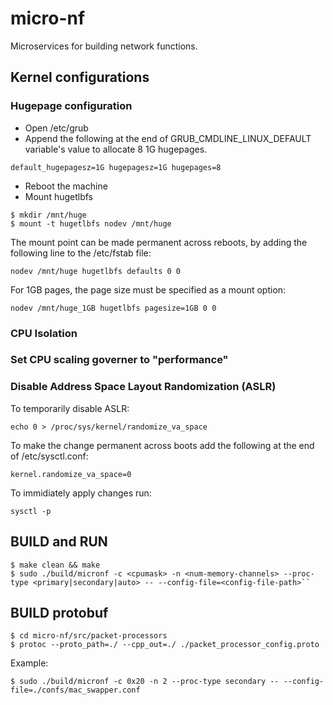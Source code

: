 # micro-nf
Microservices for building network functions.

## Kernel configurations

### Hugepage configuration

- Open /etc/grub
- Append the following at the end of GRUB_CMDLINE_LINUX_DEFAULT variable's value
  to allocate 8 1G hugepages.
```
default_hugepagesz=1G hugepagesz=1G hugepages=8
```
- Reboot the machine
- Mount hugetlbfs
```
$ mkdir /mnt/huge
$ mount -t hugetlbfs nodev /mnt/huge
```

The mount point can be made permanent across reboots, by adding the following 
line to the /etc/fstab file:
```
nodev /mnt/huge hugetlbfs defaults 0 0
```

For 1GB pages, the page size must be specified as a mount option:
```
nodev /mnt/huge_1GB hugetlbfs pagesize=1GB 0 0
```
### CPU Isolation

### Set CPU scaling governer to "performance"

### Disable Address Space Layout Randomization (ASLR)
To temporarily disable ASLR:
```
echo 0 > /proc/sys/kernel/randomize_va_space
```
To make the change permanent across boots add the following at the end of
/etc/sysctl.conf:
```
kernel.randomize_va_space=0
```
To immidiately apply changes run:
```
sysctl -p
```

## BUILD and RUN
```
$ make clean && make
$ sudo ./build/micronf -c <cpumask> -n <num-memory-channels> --proc-type <primary|secondary|auto> -- --config-file=<config-file-path>``
```
## BUILD protobuf   
```
$ cd micro-nf/src/packet-processors
$ protoc --proto_path=./ --cpp_out=./ ./packet_processor_config.proto    
```
Example:
```
$ sudo ./build/micronf -c 0x20 -n 2 --proc-type secondary -- --config-file=./confs/mac_swapper.conf
```
